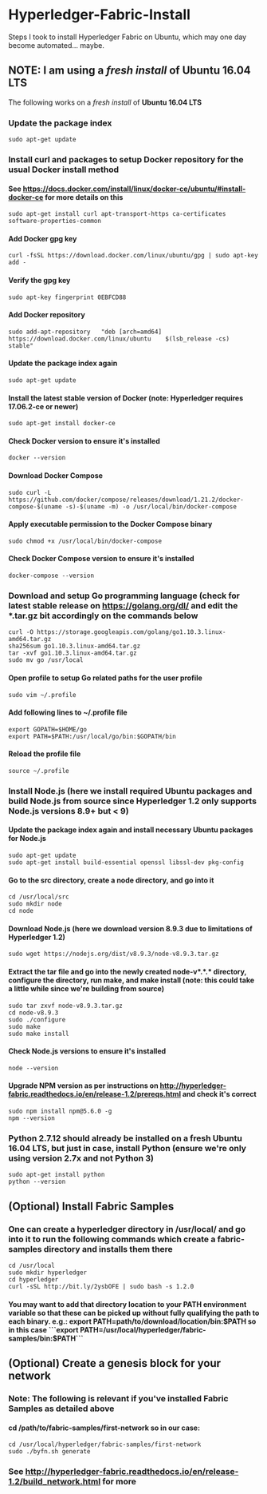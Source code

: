 # Hyperledger-Fabric-Install
Steps I took to install Hyperledger Fabric on Ubuntu, which may one day become automated... maybe.

## NOTE: I am using a _fresh install_ of **Ubuntu 16.04 LTS**
The following works on a _fresh install_ of **Ubuntu 16.04 LTS**

### Update the package index
```sudo apt-get update```

### Install curl and packages to setup Docker repository for the usual Docker install method
#### See https://docs.docker.com/install/linux/docker-ce/ubuntu/#install-docker-ce for more details on this
```sudo apt-get install curl apt-transport-https ca-certificates software-properties-common```

#### Add Docker gpg key
```curl -fsSL https://download.docker.com/linux/ubuntu/gpg | sudo apt-key add -```

#### Verify the gpg key
```sudo apt-key fingerprint 0EBFCD88```

#### Add Docker repository
```sudo add-apt-repository   "deb [arch=amd64] https://download.docker.com/linux/ubuntu    $(lsb_release -cs)  stable"```

#### Update the package index again
```sudo apt-get update```

#### Install the latest stable version of Docker (note: Hyperledger requires 17.06.2-ce or newer)
```sudo apt-get install docker-ce```

#### Check Docker version to ensure it's installed
```docker --version```

#### Download Docker Compose
```sudo curl -L https://github.com/docker/compose/releases/download/1.21.2/docker-compose-$(uname -s)-$(uname -m) -o /usr/local/bin/docker-compose```

#### Apply executable permission to the Docker Compose binary
```sudo chmod +x /usr/local/bin/docker-compose```

#### Check Docker Compose version to ensure it's installed
```docker-compose --version```

### Download and setup Go programming language (check for latest stable release on https://golang.org/dl/ and edit the *.tar.gz bit accordingly on the commands below
```
curl -O https://storage.googleapis.com/golang/go1.10.3.linux-amd64.tar.gz
sha256sum go1.10.3.linux-amd64.tar.gz
tar -xvf go1.10.3.linux-amd64.tar.gz
sudo mv go /usr/local
```

#### Open profile to setup Go related paths for the user profile
```sudo vim ~/.profile```
 
#### Add following lines to ~/.profile file
```
export GOPATH=$HOME/go
export PATH=$PATH:/usr/local/go/bin:$GOPATH/bin
```
 
#### Reload the profile file
```source ~/.profile```

### Install Node.js (here we install required Ubuntu packages and build Node.js from source since Hyperledger 1.2 only supports Node.js versions 8.9+ but < 9)

#### Update the package index again and install necessary Ubuntu packages for Node.js
```
sudo apt-get update
sudo apt-get install build-essential openssl libssl-dev pkg-config
```

#### Go to the src directory, create a node directory, and go into it
```
cd /usr/local/src
sudo mkdir node
cd node
```
#### Download Node.js (here we download version 8.9.3 due to limitations of Hyperledger 1.2)
```sudo wget https://nodejs.org/dist/v8.9.3/node-v8.9.3.tar.gz```

#### Extract the tar file and go into the newly created node-v*.\*.\* directory, configure the directory, run make, and make install (note: this could take a little while since we're building from source)
```
sudo tar zxvf node-v8.9.3.tar.gz
cd node-v8.9.3
sudo ./configure
sudo make
sudo make install
```

#### Check Node.js versions to ensure it's installed
```node --version```

#### Upgrade NPM version as per instructions on http://hyperledger-fabric.readthedocs.io/en/release-1.2/prereqs.html and check it's correct
```
sudo npm install npm@5.6.0 -g
npm --version
```

### Python 2.7.12 should already be installed on a fresh Ubuntu 16.04 LTS, but just in case, install Python (ensure we're only using version 2.7x and not Python 3)
```
sudo apt-get install python
python --version
```

## (Optional) Install Fabric Samples
### One can create a hyperledger directory in /usr/local/ and go into it to run the following commands which create a fabric-samples directory and installs them there
```
cd /usr/local
sudo mkdir hyperledger
cd hyperledger
curl -sSL http://bit.ly/2ysbOFE | sudo bash -s 1.2.0
```

#### You may want to add that directory location to your PATH environment variable so that these can be picked up without fully qualifying the path to each binary. e.g.: export PATH=path/to/download/location/bin:$PATH so in this case ```export PATH=/usr/local/hyperledger/fabric-samples/bin:$PATH```

## (Optional) Create a genesis block for your network
### Note: The following is relevant if you've installed Fabric Samples as detailed above
#### cd /path/to/fabric-samples/first-network so in our case:
```
cd /usr/local/hyperledger/fabric-samples/first-network
sudo ./byfn.sh generate
```
### See http://hyperledger-fabric.readthedocs.io/en/release-1.2/build_network.html for more

